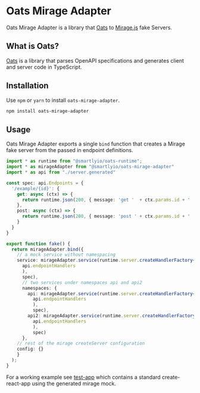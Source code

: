 # Oats Mirage Adapter

Oats Mirage Adapter is a library that [Oats](https://github.com/smartlyio/oats) to [Mirage.js](https://github.com/miragejs/miragejs) fake Servers.

## What is Oats?

[Oats](https://github.com/smartlyio/oats) is a library that parses OpenAPI specifications and generates client and server code in TypeScript.

## Installation

Use `npm` or `yarn` to install `oats-mirage-adapter`.

```bash
npm install oats-mirage-adapter
```

## Usage

Oats Mirage Adapter exports a single `bind` function that creates a Mirage fake server from the passed in endpoint definitions.


```ts
import * as runtime from "@smartlyio/oats-runtime";
import * as mirageAdapter from "@smartlyio/oats-mirage-adapter"
import * as api from "./server.generated"

const spec: api.Endpoints = {
  '/example/{id}': {
    get: async (ctx) => {
      return runtime.json(200, { message: 'get '  + ctx.params.id + ' ' + ctx.query.foo });
    },
    post: async (ctx) => {
      return runtime.json(200, { message: 'post ' + ctx.params.id + ' ' + ctx.body.value.message});
    }
  }
}

export function fake() {
  return mirageAdapter.bind({
    // a mock service without namespacing
    service: mirageAdapter.service(runtime.server.createHandlerFactory<api.Endpoints>(
      api.endpointHandlers
      ),
      spec),
      // two services under namespaces api and api2
      namespaces: {
        api: mirageAdapter.service(runtime.server.createHandlerFactory<api.Endpoints>(
          api.endpointHandlers
          ),
          spec),
        api2: mirageAdapter.service(runtime.server.createHandlerFactory<api.Endpoints>(
          api.endpointHandlers
          ),
          spec)
      },
    // rest of the mirage createServer configuration
    config: {}
    }
  );
}

```

For a working example see [test-app](https://github.com/smartlyio/oats-mirage-adapter/tree/master/test-app) which contains a standard create-react-app using the generated mirage mock.
